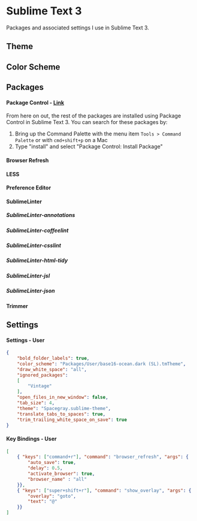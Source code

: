 # Sublime Text 3

Packages and associated settings I use in Sublime Text 3.

## Theme

## Color Scheme

## Packages

#### Package Control - [Link](https://sublime.wbond.net/installation)

From here on out, the rest of the packages are installed using Package Control in Sublime Text 3. You can search for these packages by:

1. Bring up the Command Palette with the menu item `Tools > Command Palette` or with `cmd+shift+p` on a Mac
2. Type "install" and select "Package Control: Install Package"

#### Browser Refresh

#### LESS

#### Preference Editor

#### SublimeLinter

##### SublimeLinter-annotations
##### SublimeLinter-coffeelint
##### SublimeLinter-csslint
##### SublimeLinter-html-tidy
##### SublimeLinter-jsl
##### SublimeLinter-json

#### Trimmer

## Settings

#### Settings - User
```json
{
    "bold_folder_labels": true,
    "color_scheme": "Packages/User/base16-ocean.dark (SL).tmTheme",
    "draw_white_space": "all",
    "ignored_packages":
    [
        "Vintage"
    ],
    "open_files_in_new_window": false,
    "tab_size": 4,
    "theme": "Spacegray.sublime-theme",
    "translate_tabs_to_spaces": true,
    "trim_trailing_white_space_on_save": true
}
```

#### Key Bindings - User
```json
[
    { "keys": ["command+r"], "command": "browser_refresh", "args": {
        "auto_save": true,
        "delay": 0.5,
        "activate_browser": true,
        "browser_name" : "all"
    }},
    { "keys": ["super+shift+r"], "command": "show_overlay", "args": {
        "overlay": "goto",
        "text": "@"
    }}
]
```